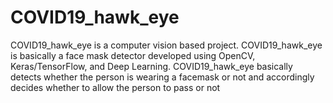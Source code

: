 # COVID19_hawk_eye
COVID19_hawk_eye is a computer vision based project. COVID19_hawk_eye is basically a face mask detector developed using OpenCV, Keras/TensorFlow, and Deep Learning. COVID19_hawk_eye basically detects whether the person is wearing a facemask or not and accordingly decides whether to allow the person to pass or not 
